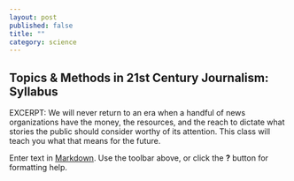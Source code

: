 ```yaml
---
layout: post
published: false
title: ""
category: science
---
```


## Topics & Methods in 21st Century Journalism: Syllabus

EXCERPT: We will never return to an era when a handful of news organizations have the money, the resources, and the reach to dictate what stories the public should consider worthy of its attention. This class will teach you what that means for the future.


Enter text in [Markdown](http://daringfireball.net/projects/markdown/). Use the toolbar above, or click the **?** button for formatting help.
